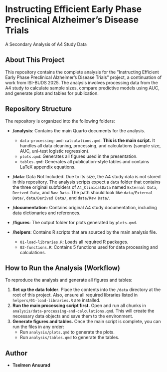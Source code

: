 # Instructing Efficient Early Phase Preclinical Alzheimer’s Disease Trials
A Secondary Analysis of A4 Study Data

## About This Project
This repository contains the complete analysis for the "Instructing Efficient Early Phase Preclinical Alzheimer’s Disease Trials" project, a continuation of work from ISI-BUDS 2025. The analysis involves processing data from the A4 study to calculate sample sizes, compare predictive models using AUC, and generate plots and tables for publication.

## Repository Structure
The repository is organized into the following folders:

* **/analysis**: Contains the main Quarto documents for the analysis.
    * `data-processing-and-calculations.qmd`: **This is the main script.** It handles all data cleaning, processing, and calculations (sample size, AUC, uni-test logistic regression).
    * `plots.qmd`: Generates all figures used in the presentation.
    * `tables.qmd`: Generates all publication-style tables and contains LaTeX appendix equations.

* **/data**: Data Not Included. Due to its size, the A4 study data is not stored in this repository. The analysis scripts expect a `data` folder that contains the three original subfolders of `A4_ClinicalData` named `External Data`, `Derived Data`, and `Raw Data`. The path should look like `data/External Data/`, `data/Derived Data/`, and `data/Raw Data/`.

* **/documentation**: Contains original A4 study documentation, including data dictionaries and references.

* **/figures**: The output folder for plots generated by `plots.qmd`.

* **/helpers**: Contains R scripts that are sourced by the main analysis file.
    * `01-load-libraries.R`: Loads all required R packages.
    * `02-functions.R`: Contains 5 functions used for data processing and calculations.

## How to Run the Analysis (Workflow)
To reproduce the analysis and generate all figures and tables:

1.  **Set up the data folder**. Place the contents into the `/data` directory at the root of this project. Also, ensure all required libraries listed in `helpers/01-load-libraries.R` are installed.
2.  **Run the main processing script first.** Open and run all chunks in `analysis/data-processing-and-calculations.qmd`. This will create the necessary data objects and save them to the environment.
3.  **Generate figures and tables.** Once the main script is complete, you can run the files in any order:
    * Run `analysis/plots.qmd` to generate the plots.
    * Run `analysis/tables.qmd` to generate the tables.

## Author
* **Tselmen Anuurad**



